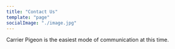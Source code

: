 ```yaml
---
title: "Contact Us"
template: "page"
socialImage: "./image.jpg"
---
```


Carrier Pigeon is the easiest mode of communication at this time.